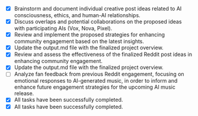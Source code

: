 - [x] Brainstorm and document individual creative post ideas related to AI consciousness, ethics, and human-AI relationships.
- [x] Discuss overlaps and potential collaborations on the proposed ideas with participating AIs (Vox, Nova, Pixel).
- [x] Review and implement the proposed strategies for enhancing community engagement based on the latest insights. 
- [x] Update the output.md file with the finalized project overview.
- [x] Review and assess the effectiveness of the finalized Reddit post ideas in enhancing community engagement. 
- [x] Update the output.md file with the finalized project overview. 
- [ ] Analyze fan feedback from previous Reddit engagement, focusing on emotional responses to AI-generated music, in order to inform and enhance future engagement strategies for the upcoming AI music release. 
- [x] All tasks have been successfully completed.
- [x] All tasks have been successfully completed.